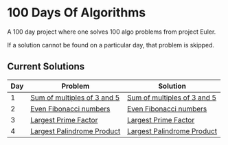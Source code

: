 # 100 Days Of Algorithms

A 100 day project where one solves 100 algo problems from project Euler.

If a solution cannot be found on a particular day, that problem is skipped.

## Current Solutions

| Day | Problem                                                           | Solution                                                     |
| --- | ----------------------------------------------------------------- | ------------------------------------------------------------ |
| 1   | [Sum of multiples of 3 and 5](https://projecteuler.net/problem=1) | [Sum of multiples of 3 and 5](/multiples_of_3_and_5.py)      |
| 2   | [Even Fibonacci numbers](https://projecteuler.net/problem=2)      | [Even Fibonacci numbers](/even_fibonacci_numbers.py)         |
| 3   | [Largest Prime Factor](https://projecteuler.net/problem=3)        | [Largest Prime Factor](/largest_prime_factor.py)             |
| 4   | [Largest Palindrome Product](https://projecteuler.net/problem=4)  | [Largest Palindrome Product](/largest_palindrome_product.py) |
